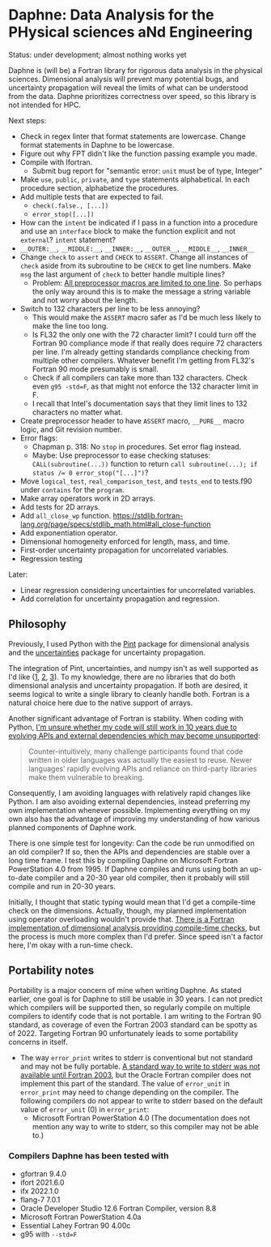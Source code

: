 # Daphne: Data Analysis for the PHysical sciences aNd Engineering

Status: under development; almost nothing works yet

Daphne is (will be) a Fortran library for rigorous data analysis in the physical sciences. Dimensional analysis will prevent many potential bugs, and uncertainty propagation will reveal the limits of what can be understood from the data. Daphne prioritizes correctness over speed, so this library is not intended for HPC.

Next steps:

- Check in regex linter that format statements are lowercase. Change format statements in Daphne to be lowercase.
- Figure out why FPT didn't like the function passing example you made.
- Compile with lfortran.
    - Submit bug report for "semantic error: `unit` must be of type, Integer"
- Make `use`, `public`, `private`, and `type` statements alphabetical. In each procedure section, alphabetize the procedures.
- Add multiple tests that are expected to fail.
    - `check(.false., [...])`
    - `error_stop([...])`
- How can the `intent` be indicated if I pass in a function into a procedure and use an `interface` block to make the function explicit and not `external`? `intent` statement?
- `__OUTER:__`, `__MIDDLE:__`, `__INNER:__`, `__OUTER__`, `__MIDDLE__`, `__INNER__`
- Change `check` to `assert` and `CHECK` to `ASSERT`. Change all instances of `check` aside from its subroutine to be `CHECK` to get line numbers. Make `msg` the last argument of `check` to better handle multiple lines?
    - Problem: [All preprocessor macros are limited to one line](https://gcc.gnu.org/onlinedocs/cpp/Newlines-in-Arguments.html). So perhaps the only way around this is to make the message a string variable and not worry about the length.
- Switch to 132 characters per line to be less annoying?
    - This would make the `ASSERT` macro safer as I'd be much less likely to make the line too long.
    - Is FL32 the only one with the 72 character limit? I could turn off the Fortran 90 compliance mode if that really does require 72 characters per line. I'm already getting standards compliance checking from multiple other compilers. Whatever benefit I'm getting from FL32's Fortran 90 mode presumably is small.
    - Check if all compilers can take more than 132 characters. Check even `g95 -std=F`, as that might not enforce the 132 character limit in F.
    - I recall that Intel's documentation says that they limit lines to 132 characters no matter what.
- Create preprocessor header to have `ASSERT` macro, `__PURE__` macro logic, and Git revision number.
- Error flags:
    - Chapman p. 318: No `stop` in procedures. Set error flag instead.
    - Maybe: Use preprocessor to ease checking statuses: `CALL(subroutine(...))` function to return `call subroutine(...); if status /= 0 error_stop("[...]")`?
- Move `logical_test`, `real_comparison_test`, and `tests_end` to tests.f90 under `contains` for the `program`.
- Make array operators work in 2D arrays.
- Add tests for 2D arrays.
- Add `all_close_wp` function. <https://stdlib.fortran-lang.org/page/specs/stdlib_math.html#all_close-function>
- Add exponentiation operator.
- Dimensional homogeneity enforced for length, mass, and time.
- First-order uncertainty propagation for uncorrelated variables.
- Regression testing

Later:

- Linear regression considering uncertainties for uncorrelated variables.
- Add correlation for uncertainty propagation and regression.

## Philosophy

Previously, I used Python with the [Pint](https://github.com/hgrecco/pint) package for dimensional analysis and the [uncertainties](https://github.com/lebigot/uncertainties) package for uncertainty propagation.

The integration of Pint, uncertainties, and numpy isn't as well supported as I'd like ([1](https://github.com/hgrecco/pint/issues/918), [2](https://github.com/xarray-contrib/pint-xarray/issues/3), [3](https://github.com/lebigot/uncertainties/issues/86)). To my knowledge, there are no libraries that do both dimensional analysis and uncertainty propagation. If both are desired, it seems logical to write a single library to cleanly handle both. Fortran is a natural choice here due to the native support of arrays.

Another significant advantage of Fortran is stability. When coding with Python, [I'm unsure whether my code will still work in 10 years due to evolving APIs and external dependencies which may become unsupported](https://www.nature.com/articles/d41586-020-02462-7):

> Counter-intuitively, many challenge participants found that code written in older languages was actually the easiest to reuse. Newer languages’ rapidly evolving APIs and reliance on third-party libraries make them vulnerable to breaking.

Consequently, I am avoiding languages with relatively rapid changes like Python. I am also avoiding external dependencies, instead preferring my own implementation whenever possible. Implementing everything on my own also has the advantage of improving my understanding of how various planned components of Daphne work.

There is one simple test for longevity: Can the code be run unmodified on an old compiler? If so, then the APIs and dependencies are stable over a long time frame. I test this by compiling Daphne on Microsoft Fortran PowerStation 4.0 from 1995. If Daphne compiles and runs using both an up-to-date compiler and a 20-30 year old compiler, then it probably will still compile and run in 20-30 years.

Initially, I thought that static typing would mean that I'd get a compile-time check on the dimensions. Actually, though, my planned implementation using operator overloading wouldn't provide that. [There is a Fortran implementation of dimensional analysis providing compile-time checks](https://gitlab.com/everythingfunctional/quaff), but the process is much more complex than I'd prefer. Since speed isn't a factor here, I'm okay with a run-time check.

## Portability notes

Portability is a major concern of mine when writing Daphne. As stated earlier, one goal is for Daphne to still be usable in 30 years. I can not predict which compilers will be supported then, so regularly compile on multiple compilers to identify code that is not portable. I am writing to the Fortran 90 standard, as coverage of even the Fortran 2003 standard can be spotty as of 2022. Targeting Fortran 90 unfortunately leads to some portability concerns in itself.

- The way `error_print` writes to stderr is conventional but not standard and may not be fully portable. [A standard way to write to stderr was not available until Fortran 2003](https://stackoverflow.com/a/8508757/1124489), but the Oracle Fortran compiler does not implement this part of the standard. The value of `error_unit` in `error_print` may need to change depending on the compiler. The following compilers do not appear to write to stderr based on the default value of `error_unit` (0) in `error_print`:
    - Microsoft Fortran PowerStation 4.0 (The documentation does not mention any way to write to stderr, so this compiler may not be able to.)

### Compilers Daphne has been tested with

- gfortran 9.4.0
- ifort 2021.6.0
- ifx 2022.1.0
- flang-7 7.0.1
- Oracle Developer Studio 12.6 Fortran Compiler, version 8.8
- Microsoft Fortran PowerStation 4.0a
- Essential Lahey Fortran 90 4.00c
- g95 with `--std=F`
